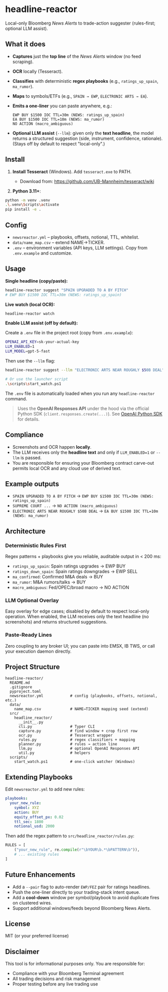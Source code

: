 # headline-reactor

Local-only Bloomberg *News Alerts* to trade-action suggester (rules-first; optional LLM assist).

## What it does

* **Captures** just the **top line** of the *News Alerts* window (no feed scraping).
* **OCR** locally (Tesseract).
* **Classifies** with deterministic **regex playbooks** (e.g., `ratings_up_spain`, `ma_rumor`).
* **Maps** to symbols/ETFs (e.g., `SPAIN → EWP`, `ELECTRONIC ARTS → EA`).
* **Emits a one-liner** you can paste anywhere, e.g.:

  ```
  EWP BUY $1500 IOC TTL=30m (NEWS: ratings_up_spain)
  EA BUY $1500 IOC TTL=10m (NEWS: ma_rumor)
  NO ACTION (macro_ambiguous)
  ```
* **Optional LLM assist** (`--llm`): given only the **text headline**, the model returns a structured suggestion (side, instrument, confidence, rationale). (Stays off by default to respect "local-only".)

## Install

1) **Install Tesseract** (Windows). Add `tesseract.exe` to PATH.
   - Download from: https://github.com/UB-Mannheim/tesseract/wiki
   
2) **Python 3.11+**:
```bash
python -m venv .venv
.\.venv\Scripts\activate
pip install -e .
```

## Config

* `newsreactor.yml` – playbooks, offsets, notional, TTL, whitelist.
* `data/name_map.csv` – extend NAME→TICKER.
* `.env` – environment variables (API keys, LLM settings). Copy from `.env.example` and customize.

## Usage

**Single headline (copy/paste):**

```bash
headline-reactor suggest "SPAIN UPGRADED TO A BY FITCH"
# EWP BUY $1500 IOC TTL=30m (NEWS: ratings_up_spain)
```

**Live watch (local OCR):**

```bash
headline-reactor watch
```

**Enable LLM assist (off by default):**

Create a `.env` file in the project root (copy from `.env.example`):

```bash
OPENAI_API_KEY=sk-your-actual-key
LLM_ENABLED=1
LLM_MODEL=gpt-5-fast
```

Then use the `--llm` flag:

```bash
headline-reactor suggest --llm "ELECTRONIC ARTS NEAR ROUGHLY $50B DEAL"

# Or use the launcher script
.\scripts\start_watch.ps1
```

The `.env` file is automatically loaded when you run any `headline-reactor` command.

> Uses the **OpenAI Responses API** under the hood via the official Python SDK (`client.responses.create(...)`). See [OpenAI Python SDK](https://github.com/openai/openai-python) for details.

## Compliance

* Screenshots and OCR happen **locally**.
* The LLM receives only the **headline text** and only if `LLM_ENABLED=1` or `--llm` is passed.
* You are responsible for ensuring your Bloomberg contract carve-out permits local OCR and any cloud use of derived text.

## Example outputs

* `SPAIN UPGRADED TO A BY FITCH` → `EWP BUY $1500 IOC TTL=30m (NEWS: ratings_up_spain)`
* `SUPREME COURT ...` → `NO ACTION (macro_ambiguous)`
* `ELECTRONIC ARTS NEAR ROUGHLY $50B DEAL` → `EA BUY $1500 IOC TTL=10m (NEWS: ma_rumor)`

## Architecture

### Deterministic Rules First
Regex patterns + playbooks give you reliable, auditable output in < 200 ms:
- `ratings_up_spain`: Spain ratings upgrades → EWP BUY
- `ratings_down_spain`: Spain ratings downgrades → EWP SELL
- `ma_confirmed`: Confirmed M&A deals → BUY
- `ma_rumor`: M&A rumors/talks → BUY
- `macro_ambiguous`: Fed/OPEC/broad macro → NO ACTION

### LLM Optional Overlay
Easy overlay for edge cases; disabled by default to respect local-only operation. When enabled, the LLM receives only the text headline (no screenshots) and returns structured suggestions.

### Paste-Ready Lines
Zero coupling to any broker UI; you can paste into EMSX, IB TWS, or call your execution daemon directly.

## Project Structure

```
headline-reactor/
  README.md
  .gitignore
  pyproject.toml
  newsreactor.yml            # config (playbooks, offsets, notional, etc.)
  data/
    name_map.csv             # NAME→TICKER mapping seed (extend)
  src/
    headline_reactor/
      __init__.py
      cli.py                 # Typer CLI
      capture.py             # find window + crop first row
      ocr.py                 # Tesseract wrapper
      rules.py               # regex classifiers + mapping
      planner.py             # rules → action line
      llm.py                 # optional OpenAI Responses API
      util.py                # helpers
  scripts/
    start_watch.ps1          # one-click watcher (Windows)
```

## Extending Playbooks

Edit `newsreactor.yml` to add new rules:

```yaml
playbooks:
  your_new_rule:
    symbol: XYZ
    action: BUY
    equity_offset_px: 0.02
    ttl_sec: 1800
    notional_usd: 2000
```

Then add the regex pattern to `src/headline_reactor/rules.py`:

```python
RULES = [
    ("your_new_rule", re.compile(r"\bYOUR\b.*\bPATTERN\b")),
    # ... existing rules
]
```

## Future Enhancements

- Add a `--pair` flag to auto-render `EWP/FEZ` pair for ratings headlines.
- Push the one-liner directly to your trading-stack intent queue.
- Add a **cool-down** window per symbol/playbook to avoid duplicate fires on clustered wires.
- Support additional windows/feeds beyond Bloomberg News Alerts.

## License

MIT (or your preferred license)

## Disclaimer

This tool is for informational purposes only. You are responsible for:
- Compliance with your Bloomberg Terminal agreement
- All trading decisions and risk management
- Proper testing before any live trading use

